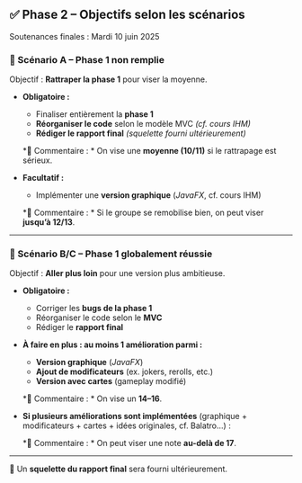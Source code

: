 ## ✅ **Phase 2 – Objectifs selon les scénarios**

Soutenances finales : Mardi 10 juin 2025

### **🔹 Scénario A – Phase 1 non remplie**

Objectif : **Rattraper la phase 1** pour viser la moyenne.

* **Obligatoire :**

  * Finaliser entièrement la **phase 1**
  * **Réorganiser le code** selon le modèle MVC *(cf. cours IHM)*
  * **Rédiger le rapport final** *(squelette fourni ultérieurement)*

  *💬 Commentaire : * On vise une **moyenne (10/11)** si le rattrapage est sérieux.

* **Facultatif :**

  * Implémenter une **version graphique** (*JavaFX*, cf. cours IHM)

  *💬 Commentaire : * Si le groupe se remobilise bien, on peut viser **jusqu’à 12/13**.

---

### **🔹 Scénario B/C – Phase 1 globalement réussie**

Objectif : **Aller plus loin** pour une version plus ambitieuse.

* **Obligatoire :**

  * Corriger les **bugs de la phase 1**
  * Réorganiser le code selon le **MVC**
  * Rédiger le **rapport final**

* **À faire en plus : au moins 1 amélioration parmi :**

  * **Version graphique** (*JavaFX*)
  * **Ajout de modificateurs** (ex. jokers, rerolls, etc.)
  * **Version avec cartes** (gameplay modifié)

  *💬 Commentaire : * On vise un **14–16**.

* **Si plusieurs améliorations sont implémentées** (graphique + modificateurs + cartes + idées originales, cf. Balatro...) :

  *💬 Commentaire : * On peut viser une note **au-delà de 17**.

---

📌 Un **squelette du rapport final** sera fourni ultérieurement.

